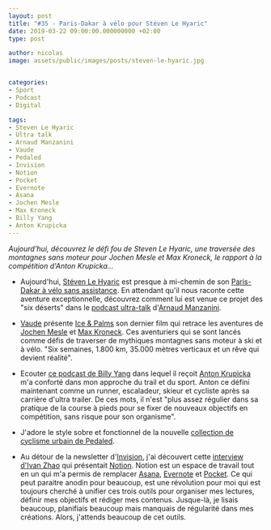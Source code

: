 ```yaml
---
layout: post
title: "#35 - Paris-Dakar à vélo pour Stéven Le Hyaric"
date: 2019-03-22 09:00:00.000000000 +02:00
type: post

author: nicolas
image: assets/public/images/posts/steven-le-hyaric.jpg


categories:
- Sport
- Podcast
- Digital

tags:
- Steven Le Hyaric
- Ultra talk
- Arnaud Manzanini
- Vaude
- Pedaled
- Invision
- Notion
- Pocket
- Evernote
- Asana
- Jochen Mesle
- Max Kroneck
- Billy Yang
- Anton Krupicka
---
```

*Aujourd'hui, découvrez le défi fou de Steven Le Hyaric, une traversée des montagnes sans moteur pour Jochen Mesle et Max Kroneck, le rapport à la compétition d'Anton Krupicka...*

- Aujourd'hui, [Stéven Le Hyaric](https://twitter.com/stevenlehyaric) est presque à mi-chemin de son [Paris-Dakar à vélo sans assistance](https://www.stevenlehyaric.net/dakarecord). En attendant qu'il nous raconte cette aventure exceptionnelle, découvrez comment lui est venue ce projet des "six déserts" dans le [podcast ultra-talk](https://podtail.com/fr/podcast/podcast-ultra-talk/-10-steven-le-hyaric-j-aime-depasser-les-interdits/) d'[Arnaud Manzanini](https://twitter.com/manzaniniarnaud?lang=fr).

- [Vaude](https://www.vaude.com/fr-FR/) présente [Ice & Palms](https://www.youtube.com/watch?v=AzyK5qr-WC0) son dernier film qui retrace les aventures de [Jochen Mesle](https://www.jochenmesle.com/) et [Max Kroneck](https://www.maxkroneck.com/). Ces aventuriers qui se sont lancés comme défis de traverser de mythiques montagnes sans moteur à ski et à vélo. "Six semaines, 1.800 km, 35.000 mètres verticaux et un rêve qui devient réalité".

- Ecouter [ce podcast de Billy Yang](https://billyyangpodcast.libsyn.com/anton-krupicka-byp-001) dans lequel il reçoit [Anton Krupicka](http://antonkrupicka.com/) m'a conforté dans mon approche du trail et du sport. Anton ce défini maintenant comme un runner, escaladeur, skieur et cycliste après sa carrière d'ultra trailer. De ces mots, il n'est "plus assez régulier dans sa pratique de la course à pieds pour se fixer de nouveaux objectifs en compétition, sans risque pour son organisme".

- J'adore le style sobre et fonctionnel de la nouvelle [collection de cyclisme urbain de Pedaled](https://pedaled.com/urbancollection).

- Au détour de la newsletter d'[Invision](https://www.invisionapp.com/), j'ai découvert cette [interview d'Ivan Zhao](https://www.invisionapp.com/inside-design/ivan-zhou-notion-interview/) qui présentait [Notion](https://www.notion.so/). Notion est un espace de travail tout en un qui m'a permis de remplacer [Asana](https://asana.com), [Evernote](https://evernote.com/) et [Pocket](https://getpocket.com/). Ce qui peut paraitre anodin pour beaucoup, est une révolution pour moi qui est toujours cherché à unifier ces trois outils pour organiser mes lectures, définir mes objectifs et rédiger mes contenus. Jusque-là, je lisais beaucoup, planifiais beaucoup mais manquais de régularité dans mes créations. Alors, j'attends beaucoup de cet outils.